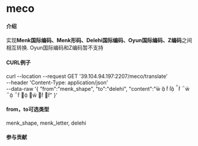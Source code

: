 # meco

#### 介绍
实现**Menk国际编码、Menk形码、Delehi国际编码、Oyun国际编码、Z编码**之间相互转换.
Oyun国际编码和Z编码暂不支持

#### CURL例子
curl --location --request GET '39.104.94.197:2207/meco/translate' \
--header 'Content-Type: application/json' \
--data-raw '{
    "from":"menk_shape",
    "to":"delehi",
    "content":"           "
}'

#### from，to可选类型
menk_shape,
menk_letter,
delehi

#### 参与贡献
